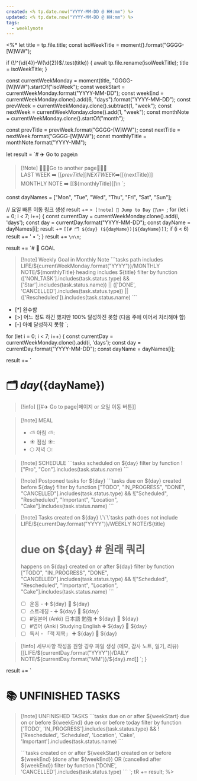 ```yaml
---
created: <% tp.date.now("YYYY-MM-DD @ HH:mm") %>
updated: <% tp.date.now("YYYY-MM-DD @ HH:mm") %>
tags:
  - weeklynote
---
```



<%*
let title = tp.file.title;
const isoWeekTitle = moment().format("GGGG-[W]WW");

if (!/^(\d{4})-W(\d{2})$/.test(title)) {
  await tp.file.rename(isoWeekTitle);
  title = isoWeekTitle;
}

const currentWeekMonday = moment(title, "GGGG-[W]WW").startOf("isoWeek");
const weekStart = currentWeekMonday.format("YYYY-MM-DD");
const weekEnd = currentWeekMonday.clone().add(6, "days").format("YYYY-MM-DD");
const prevWeek = currentWeekMonday.clone().subtract(1, "week");
const nextWeek = currentWeekMonday.clone().add(1, "week");
const monthNote = currentWeekMonday.clone().startOf("month");

const prevTitle = prevWeek.format("GGGG-[W]WW");
const nextTitle = nextWeek.format("GGGG-[W]WW");
const monthlyTitle = monthNote.format("YYYY-MM");

let result = `# ✈️ Go to page\n
> [!Note] 🏃🏻‍♀️Go to another page🏃🏻‍♀️  
> LAST WEEK ➡️ [[${prevTitle}]]  
> NEXT WEEK ➡️ [[${nextTitle}]]  
> MONTHLY NOTE ➡️ [[${monthlyTitle}]]\n
`;

const dayNames = ["Mon", "Tue", "Wed", "Thu", "Fri", "Sat", "Sun"];

// 요일 빠른 이동 링크 생성
result += `> [!note] 📅 Jump to Day 📅\n> `;
for (let i = 0; i < 7; i++) {
  const currentDay = currentWeekMonday.clone().add(i, 'days');
  const day = currentDay.format("YYYY-MM-DD");
  const dayName = dayNames[i];
  result += `[[# 🗂️ ${day} (${dayName})|${dayName}]]`;
  if (i < 6) result += ' • ';
}
result += `\n\n`;

result += `# 🏁 GOAL
> [!note] Weekly Goal in Monthly Note
> \`\`\`tasks
> path includes LIFE/${currentWeekMonday.format("YYYY")}/MONTHLY NOTE/${monthlyTitle}
> heading includes ${title}
> filter by function (['NON_TASK'].includes(task.status.type) && ['Star'].includes(task.status.name)) || (['DONE', 'CANCELLED'].includes(task.status.type)) || (['Rescheduled']).includes(task.status.name)
> \`\`\`
- [*] 완수함
- [>] 어느 정도 하긴 했지만 100% 달성하진 못함 (다음 주에 이어서 처리해야 함)
- [-] 아예 달성하지 못함
`;

for (let i = 0; i < 7; i++) {
  const currentDay = currentWeekMonday.clone().add(i, 'days');
  const day = currentDay.format("YYYY-MM-DD");
  const dayName = dayNames[i];

  result += `
# 🗂️ ${day} (${dayName})
> [!info] [[#✈️ Go to page|페이지 or 요일 이동 버튼]]

> [!note] MEAL
> - ⛅️ 아침 ⛅️: 
> - ☀️ 점심 ☀️: 
> - 🌕 저녁 🌕: 

> [!note] SCHEDULE
> \`\`\`tasks
> scheduled on ${day}
> filter by function !["Pro", "Con"].includes(task.status.name)
> \`\`\`

> [!note] Postponed tasks for ${day}
> \`\`\`tasks
> due on ${day}
> created before ${day}
> filter by function ["TODO", "IN_PROGRESS", "DONE", "CANCELLED"].includes(task.status.type) && !["Scheduled", "Rescheduled", "Important", "Location", "Cake"].includes(task.status.name)
> \`\`\`

> [!note] Tasks created on ${day}
> \`\`\`tasks
> path does not include LIFE/${currentDay.format("YYYY")}/WEEKLY NOTE/${title}
> # due on ${day} # 원래 쿼리
> happens on ${day}
> created on or after ${day}
> filter by function ["TODO", "IN_PROGRESS", "DONE", "CANCELLED"].includes(task.status.type) && !["Scheduled", "Rescheduled", "Important", "Location", "Cake"].includes(task.status.name)
> \`\`\`
> - [ ] 운동 - ➕ ${day} 📅 ${day}
> - [ ] 스트레칭 - ➕ ${day} 📅 ${day}
> - [ ] #일본어 (Anki) 日本語 勉強 ➕ ${day} 📅 ${day}
> - [ ] #영어 (Anki) Studying English ➕ ${day} 📅 ${day}
> - [ ] 독서 - 「책 제목」 ➕ ${day} 📅 ${day}

> [!info] 세부사항 작성을 원할 경우 파일 생성 (메모, 감사 노트, 일기, 리뷰)
> [[LIFE/${currentDay.format("YYYY")}/DAILY NOTE/${currentDay.format("MM")}/${day}.md]]
`;
}

result += `
# 📚 UNFINISHED TASKS
> [!note] UNFINISHED TASKS
> \`\`\`tasks
> due on or after ${weekStart}
> due on or before ${weekEnd}
> due on or before today
> filter by function ['TODO', 'IN_PROGRESS'].includes(task.status.type) && !['Rescheduled', 'Scheduled', 'Location', 'Cake', 'Important'].includes(task.status.name)
> \`\`\`
> 
> \`\`\`tasks
> created on or after ${weekStart}
> created on or before ${weekEnd}
> (done after ${weekEnd}) OR (cancelled after ${weekEnd})
> filter by function ['DONE', 'CANCELLED'].includes(task.status.type)
> \`\`\`
`;
tR += result;
%>
